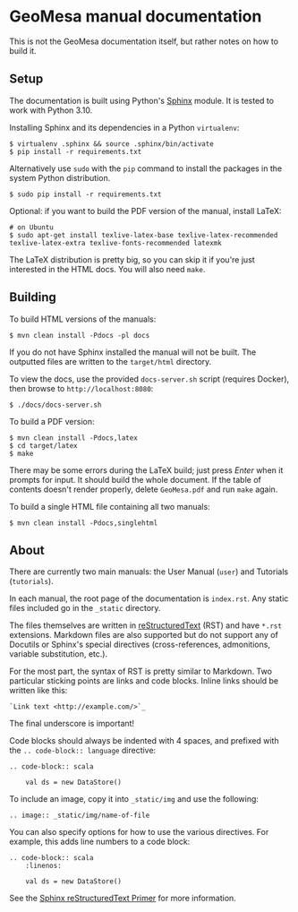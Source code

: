 # GeoMesa manual documentation

This is not the GeoMesa documentation itself, but rather notes on how to build it.

## Setup

The documentation is built using Python's [Sphinx](http://sphinx-doc.org/) module. It is tested to work with Python
3.10.

Installing Sphinx and its dependencies in a Python ``virtualenv``:

    $ virtualenv .sphinx && source .sphinx/bin/activate
    $ pip install -r requirements.txt

Alternatively use ``sudo`` with the ``pip`` command to install the packages in the system Python distribution.

    $ sudo pip install -r requirements.txt

Optional:  if you want to build the PDF version of the manual, install LaTeX:

    # on Ubuntu
    $ sudo apt-get install texlive-latex-base texlive-latex-recommended texlive-latex-extra texlive-fonts-recommended latexmk

The LaTeX distribution is pretty big, so you can skip it if you're just interested in the HTML docs.
You will also need ``make``.

## Building

To build HTML versions of the manuals:

    $ mvn clean install -Pdocs -pl docs

If you do not have Sphinx installed the manual will not be built.
The outputted files are written to the ``target/html`` directory. 

To view the docs, use the provided ``docs-server.sh`` script (requires Docker), then browse to
``http://localhost:8080``:

    $ ./docs/docs-server.sh

To build a PDF version:

    $ mvn clean install -Pdocs,latex
    $ cd target/latex
    $ make

There may be some errors during the LaTeX build; just press *Enter*
when it prompts for input. It should build the whole document. If the
table of contents doesn't render properly, delete ``GeoMesa.pdf``
and run ``make`` again.

To build a single HTML file containing all two manuals:

    $ mvn clean install -Pdocs,singlehtml

## About

There are currently two main manuals: the User Manual (``user``) and Tutorials (``tutorials``).

In each manual, the root page of the documentation is ``index.rst``. Any static files included go in
the ``_static`` directory. 

The files themselves are written in [reStructuredText](http://docutils.sourceforge.net/rst.html) (RST) and have ``*.rst``
extensions. Markdown files are also supported but do not support any of Docutils or Sphinx's special directives
(cross-references, admonitions, variable substitution, etc.).

For the most part, the syntax of RST is pretty similar to Markdown. Two particular sticking points are links and
code blocks. Inline links should be written like this:
```
`Link text <http://example.com/>`_
```
The final underscore is important!

Code blocks should always be indented with 4 spaces, and prefixed with the `.. code-block:: language` directive:
```
.. code-block:: scala

    val ds = new DataStore()
```

To include an image, copy it into ``_static/img`` and use the following:
```
.. image:: _static/img/name-of-file
```

You can also specify options for how to use the various directives. For
example, this adds line numbers to a code block:
```
.. code-block:: scala
    :linenos:

    val ds = new DataStore()
```

See the [Sphinx reStructuredText Primer](http://sphinx-doc.org/rest.html) for more information.
